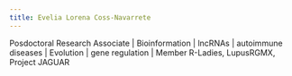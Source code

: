 ```yaml
---
title: Evelia Lorena Coss-Navarrete
---
```

Posdoctoral Research Associate | Bioinformation | lncRNAs | autoimmune diseases | Evolution | gene regulation | Member R-Ladies, LupusRGMX, Project JAGUAR

